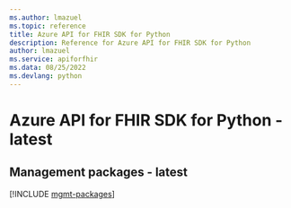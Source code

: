 ```yaml
---
ms.author: lmazuel
ms.topic: reference
title: Azure API for FHIR SDK for Python
description: Reference for Azure API for FHIR SDK for Python
author: lmazuel
ms.service: apiforfhir
ms.data: 08/25/2022
ms.devlang: python
---
```

# Azure API for FHIR SDK for Python - latest

## Management packages - latest
[!INCLUDE [mgmt-packages](api-for-fhir-mgmt-index.md)]